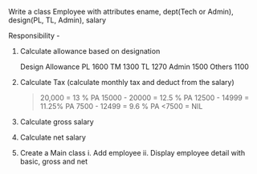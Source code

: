 Write a class Employee with attributes ename, dept(Tech or Admin), design(PL, TL, Admin), salary

Responsibility - 

1. Calculate allowance based on designation
  
  	  Design    Allowance
    	PL        1600
    	TM        1300
    	TL        1270
   		Admin     1500
   		Others    1100

2. Calculate Tax (calculate monthly tax and deduct from the salary)
	
	>20,000 = 13 % PA
	15000 - 20000 = 12.5 % PA
	12500 - 14999 = 11.25% PA
	7500 - 12499 = 9.6 % PA
	<7500 = NIL

                    
3. Calculate gross salary
4. Calculate net salary
5. Create a Main class
	i. Add employee
	ii. Display employee detail with basic, gross and net
